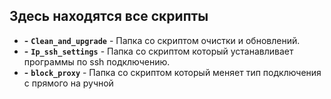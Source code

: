 ## Здесь находятся все скрипты
- **-** **`Clean_and_upgrade`** - Папка со скриптом очистки и обновлений.
- **-** **`Ip_ssh_settings`** - Папка со скриптом который устанавливает программы по ssh подключению.
- **-** **`block_proxy`** - Папка со скриптом который меняет тип подключения с прямого на ручной
